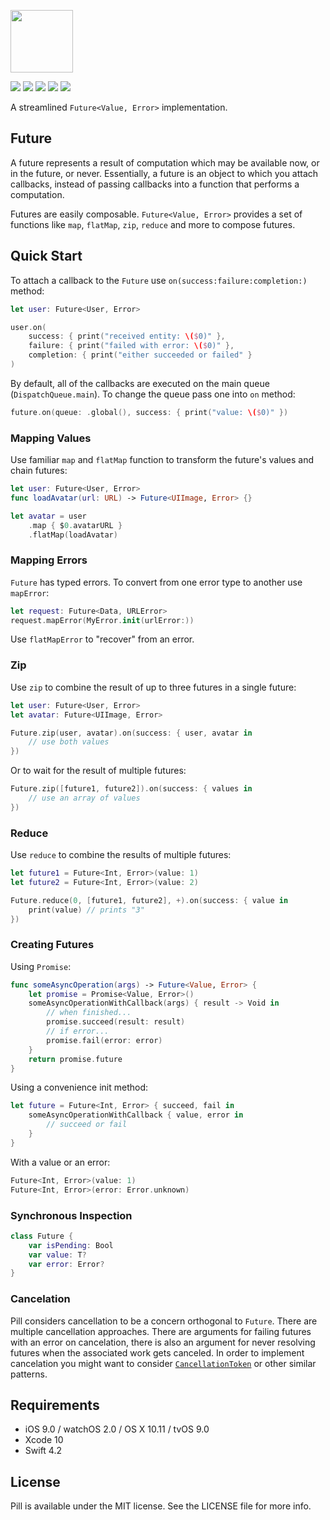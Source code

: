 <p align="left"><img src="https://cloud.githubusercontent.com/assets/1567433/19490843/61cd2460-9579-11e6-9269-6cdebdf2a1cb.png" height="100"/>

<p align="left">
<img src="https://img.shields.io/cocoapods/v/Pill.svg?label=version">
<img src="https://img.shields.io/badge/platforms-iOS%2C%20macOS%2C%20watchOS%2C%20tvOS-lightgrey.svg">
<img src="https://img.shields.io/badge/supports-CocoaPods%2C%20Carthage%2C%20SwiftPM-green.svg">
<a href="https://travis-ci.org/kean/Pill"><img src="https://img.shields.io/travis/kean/Pill/master.svg"></a>
<img src="https://img.shields.io/badge/test%20coverage-100%25-brightgreen.svg">
</p>

A streamlined `Future<Value, Error>` implementation.

## Future

A future represents a result of computation which may be available now, or in the future, or never. Essentially, a future is an object to which you attach callbacks, instead of passing callbacks into a function that performs a computation.

Futures are easily composable. `Future<Value, Error>` provides a set of functions like `map`, `flatMap`, `zip`, `reduce` and more to compose futures. 

## Quick Start

To attach a callback to the `Future` use  `on(success:failure:completion:)` method:

```swift
let user: Future<User, Error>

user.on(
    success: { print("received entity: \($0)" },
    failure: { print("failed with error: \($0)" },
    completion: { print("either succeeded or failed" }
)
```

By default, all of the callbacks are executed on the main queue (`DispatchQueue.main`). To change the queue pass one into `on` method:

```swift
future.on(queue: .global(), success: { print("value: \($0)" })
```

### Mapping Values

Use familiar `map` and `flatMap` function to transform the future's values and chain futures:

```swift
let user: Future<User, Error>
func loadAvatar(url: URL) -> Future<UIImage, Error> {}

let avatar = user
    .map { $0.avatarURL }
    .flatMap(loadAvatar)
```

### Mapping Errors

`Future` has typed errors. To convert from one error type to another use `mapError`:

```swift
let request: Future<Data, URLError>
request.mapError(MyError.init(urlError:))
```

Use `flatMapError` to "recover" from an error.

### Zip

Use  `zip`  to combine the result of up to three futures in a single future:

```swift
let user: Future<User, Error>
let avatar: Future<UIImage, Error>

Future.zip(user, avatar).on(success: { user, avatar in
    // use both values
})
```

Or to wait for the result of multiple futures:

```swift
Future.zip([future1, future2]).on(success: { values in
    // use an array of values
})
```

### Reduce

Use `reduce` to combine the results of multiple futures:

```swift
let future1 = Future<Int, Error>(value: 1)
let future2 = Future<Int, Error>(value: 2)

Future.reduce(0, [future1, future2], +).on(success: { value in
    print(value) // prints "3"
})
```

### Creating Futures

Using `Promise`:

```swift
func someAsyncOperation(args) -> Future<Value, Error> {
    let promise = Promise<Value, Error>()
    someAsyncOperationWithCallback(args) { result -> Void in
        // when finished...
        promise.succeed(result: result)
        // if error...
        promise.fail(error: error)
    }
    return promise.future
}
```

Using a convenience init method:

```swift
let future = Future<Int, Error> { succeed, fail in
    someAsyncOperationWithCallback { value, error in
        // succeed or fail
    }
}
```

With a value or an error:

```swift
Future<Int, Error>(value: 1)
Future<Int, Error>(error: Error.unknown)
```

### Synchronous Inspection

```swift
class Future {
    var isPending: Bool
    var value: T?
    var error: Error?
}
```

### Cancelation

Pill considers cancellation to be a concern orthogonal to `Future`. There are multiple cancellation approaches. There are arguments for failing futures with an error on cancelation, there is also an argument for never resolving futures when the associated work gets canceled. In order to implement cancelation you might want to consider  [`CancellationToken`](https://kean.github.io/post/cancellation-token) or other similar patterns.    

## Requirements

- iOS 9.0 / watchOS 2.0 / OS X 10.11 / tvOS 9.0
- Xcode 10
- Swift 4.2

## License

Pill is available under the MIT license. See the LICENSE file for more info.
